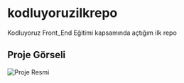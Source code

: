 # kodluyoruzilkrepo
Kodluyoruz Front_End Eğitimi kapsamında açtığım ilk repo
## Proje Görseli
![Proje Resmi](resim.png)

